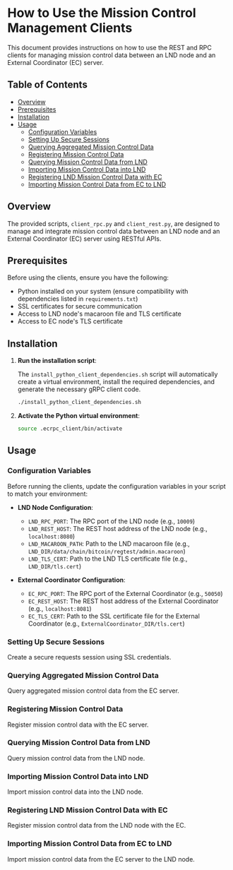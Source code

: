 # How to Use the Mission Control Management Clients

This document provides instructions on how to use the REST and RPC clients for managing mission control data between an LND node and an External Coordinator (EC) server.

## Table of Contents
- [Overview](#overview)
- [Prerequisites](#prerequisites)
- [Installation](#installation)
- [Usage](#usage)
  - [Configuration Variables](#configuration-variables)
  - [Setting Up Secure Sessions](#setting-up-secure-sessions)
  - [Querying Aggregated Mission Control Data](#querying-aggregated-mission-control-data)
  - [Registering Mission Control Data](#registering-mission-control-data)
  - [Querying Mission Control Data from LND](#querying-mission-control-data-from-lnd)
  - [Importing Mission Control Data into LND](#importing-mission-control-data-into-lnd)
  - [Registering LND Mission Control Data with EC](#registering-lnd-mission-control-data-with-ec)
  - [Importing Mission Control Data from EC to LND](#importing-mission-control-data-from-ec-to-lnd)

## Overview

The provided scripts, `client_rpc.py` and `client_rest.py`, are designed to manage and integrate mission control data between an LND node and an External Coordinator (EC) server using RESTful APIs.

## Prerequisites

Before using the clients, ensure you have the following:
- Python installed on your system (ensure compatibility with dependencies listed in `requirements.txt`)
- SSL certificates for secure communication
- Access to LND node's macaroon file and TLS certificate
- Access to EC node's TLS certificate

## Installation

1. **Run the installation script**:

   The `install_python_client_dependencies.sh` script will automatically create a virtual environment, install the required dependencies, and generate the necessary gRPC client code.

   ```bash
   ./install_python_client_dependencies.sh
   ```

2. **Activate the Python virtual environment**:

   ```bash
   source .ecrpc_client/bin/activate
   ```

## Usage

### Configuration Variables

Before running the clients, update the configuration variables in your script to match your environment:

- **LND Node Configuration**:
  - `LND_RPC_PORT`: The RPC port of the LND node (e.g., `10009`)
  - `LND_REST_HOST`: The REST host address of the LND node (e.g., `localhost:8080`)
  - `LND_MACAROON_PATH`: Path to the LND macaroon file (e.g., `LND_DIR/data/chain/bitcoin/regtest/admin.macaroon`)
  - `LND_TLS_CERT`: Path to the LND TLS certificate file (e.g., `LND_DIR/tls.cert`)

- **External Coordinator Configuration**:
  - `EC_RPC_PORT`: The RPC port of the External Coordinator (e.g., `50050`)
  - `EC_REST_HOST`: The REST host address of the External Coordinator (e.g., `localhost:8081`)
  - `EC_TLS_CERT`: Path to the SSL certificate file for the External Coordinator (e.g., `ExternalCoordinator_DIR/tls.cert`)

### Setting Up Secure Sessions

Create a secure requests session using SSL credentials.

### Querying Aggregated Mission Control Data

Query aggregated mission control data from the EC server.

### Registering Mission Control Data

Register mission control data with the EC server.

### Querying Mission Control Data from LND

Query mission control data from the LND node.

### Importing Mission Control Data into LND

Import mission control data into the LND node.

### Registering LND Mission Control Data with EC

Register mission control data from the LND node with the EC.

### Importing Mission Control Data from EC to LND

Import mission control data from the EC server to the LND node.